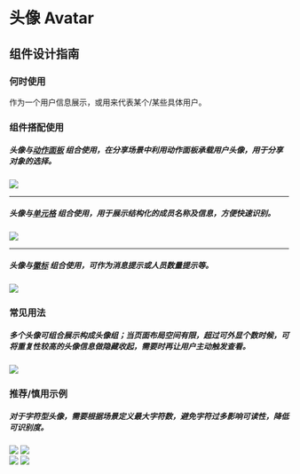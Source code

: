 # 头像 Avatar

## 组件设计指南

### 何时使用

作为一个用户信息展示，或用来代表某个/某些具体用户。

### 组件搭配使用

##### 头像与[动作面板](./action-sheet ) 组合使用，在分享场景中利用动作面板承载用户头像，用于分享对象的选择。

<div class="legend">
 <div class="item">
     <img src="https://oteam-tdesign-1258344706.cos.ap-guangzhou.myqcloud.com/site/design/mobile-guide/avatar%201-1.png" />
 </div>
</div>
<hr />

##### 头像与[单元格](./cell) 组合使用，用于展示结构化的成员名称及信息，方便快速识别。

<div class="legend">
 <div class="item">
     <img src="https://oteam-tdesign-1258344706.cos.ap-guangzhou.myqcloud.com/site/design/mobile-guide/avatar%201-2.png" />
 </div>
</div>

<hr />

##### 头像与[徽标](./badge) 组合使用，可作为消息提示或人员数量提示等。

<div class="legend">
 <div class="item">
     <img src="https://oteam-tdesign-1258344706.cos.ap-guangzhou.myqcloud.com/site/design/mobile-guide/avatar%201-3.png" />
 </div>
</div>


### 常见用法

##### 多个头像可组合展示构成头像组；当页面布局空间有限，超过可外显个数时候，可将重复性较高的头像信息做隐藏收起，需要时再让用户主动触发查看。

<div class="item">
  <img src="https://oteam-tdesign-1258344706.cos.ap-guangzhou.myqcloud.com/site/design/mobile-guide/avatar%202.png" />
</div>
  


### 推荐/慎用示例

##### 对于字符型头像，需要根据场景定义最大字符数，避免字符过多影响可读性，降低可识别度。

<div class="legend">
  <div class="item">
    <img src="https://oteam-tdesign-1258344706.cos.ap-guangzhou.myqcloud.com/site/design/mobile-guide/avatar%203-1.png" />
    <img class="tag" src="https://oteam-tdesign-1258344706.cos.ap-guangzhou.myqcloud.com/site/doc/good.png" />
  </div>

  <div class="item">
    <img src="https://oteam-tdesign-1258344706.cos.ap-guangzhou.myqcloud.com/site/design/mobile-guide/avatar%203-2.png" />
    <img class="tag" src="https://oteam-tdesign-1258344706.cos.ap-guangzhou.myqcloud.com/site/doc/bad.png" />
  </div>
</div>



